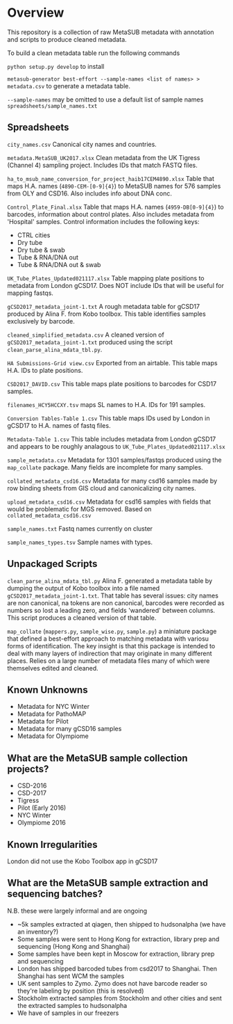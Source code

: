 # Overview

This repository is a collection of raw MetaSUB metadata with annotation and scripts to produce cleaned metadata.

To build a clean metadata table run the following commands

`python setup.py develop` to install

`metasub-generator best-effort --sample-names <list of names> > metadata.csv`
to generate a metadata table.

`--sample-names` may be omitted to use a default list of sample names `spreadsheets/sample_names.txt`

## Spreadsheets

`city_names.csv` Canonical city names and countries. 

`metadata.MetaSUB_UK2017.xlsx` Clean metadata from the UK Tigress (Channel 4) sampling project. Includes IDs that match FASTQ files.

`ha_to_msub_name_conversion_for_project_haib17CEM4890.xlsx` Table that maps H.A. names (`4890-CEM-[0-9]{4}`) to MetaSUB names for 576 samples from OLY and CSD16. Also includes info about DNA conc.

`Control_Plate_Final.xlsx` Table that maps H.A. names (`4959-DB[0-9]{4}`) to barcodes, information about control plates. Also includes metadata from 'Hospital' samples. Control information includes the following keys:
 - CTRL cities
 - Dry tube
 - Dry tube & swab
 - Tube & RNA/DNA out
 - Tube & RNA/DNA out & swab 

`UK_Tube_Plates_Updated021117.xlsx` Table mapping plate positions to metadata from London gCSD17. Does NOT include IDs that will be useful for mapping fastqs.

`gCSD2017_metadata_joint-1.txt` A rough metadata table for gCSD17 produced by Alina F. from Kobo toolbox. This table identifies samples exclusively by barcode.

`cleaned_simplified_metadata.csv` A cleaned version of `gCSD2017_metadata_joint-1.txt` produced using the script `clean_parse_alina_mdata_tbl.py`.

`HA Submissions-Grid view.csv` Exported from an airtable. This table maps H.A. IDs to plate positions.

`CSD2017_DAVID.csv` This table maps plate positions to barcodes for CSD17 samples.

`filenames_HCY5HCCXY.tsv` maps SL names to H.A. IDs for 191 samples.

`Conversion Tables-Table 1.csv` This table maps IDs used by London in gCSD17 to H.A. names of fastq files.

`Metadata-Table 1.csv` This table includes metadata from London gCSD17 and appears to be roughly analagous to `UK_Tube_Plates_Updated021117.xlsx`

`sample_metadata.csv` Metadata for 1301 samples/fastqs produced using the `map_collate` package. Many fields are incomplete for many samples.

`collated_metadata_csd16.csv` Metadata for many csd16 samples made by row binding sheets from GIS cloud and canonicalizing city names.

`upload_metadata_csd16.csv` Metadata for csd16 samples with fields that would be problematic for MGS removed. Based on `collated_metadata_csd16.csv`

`sample_names.txt` Fastq names currently on cluster

`sample_names_types.tsv` Sample names with types.

## Unpackaged Scripts

`clean_parse_alina_mdata_tbl.py` Alina F. generated a metadata table by dumping the output of Kobo toolbox into a file named `gCSD2017_metadata_joint-1.txt`. That table has several issues: city names are non canonical, na tokens are non canonical, barcodes were recorded as numbers so lost a leading zero, and fields 'wandered' between columns. This script produces a cleaned version of that table.

`map_collate` (`mappers.py`, `sample_wise.py`, `sample.py`) a miniature package that defined a best-effort approach to matching metadata with variosu forms of identification. The key insight is that this package is intended to deal with many layers of indirection that may originate in many different places. Relies on a large number of metadata files many of which were themselves edited and cleaned.

## Known Unknowns

 - Metadata for NYC Winter
 - Metadata for PathoMAP
 - Metadata for Pilot
 - Metadata for many gCSD16 samples
 - Metadata for Olympiome

## What are the MetaSUB sample collection projects?
 - CSD-2016
 - CSD-2017
 - Tigress
 - Pilot (Early 2016)
 - NYC Winter
 - Olympiome 2016
 
## Known Irregularities

London did not use the Kobo Toolbox app in gCSD17

## What are the MetaSUB sample extraction and sequencing batches?

N.B. these were largely informal and are ongoing

 - ~5k samples extracted at qiagen, then shipped to hudsonalpha (we have an inventory?)
 - Some samples were sent to Hong Kong for extraction, library prep and sequencing (Hong Kong and Shanghai)
 -  Some samples have been kept in Moscow for extraction, library prep and sequencing
 -  London has shipped barcoded tubes from csd2017 to Shanghai. Then Shanghai has sent WCM the samples
 -  UK sent samples to Zymo. Zymo does not have barcode reader so they're labeling by position (this is resolved)
 -  Stockholm extracted samples from Stockholm and other cities and sent the extracted samples to hudsonalpha
 -  We have <a number> of samples in our freezers


